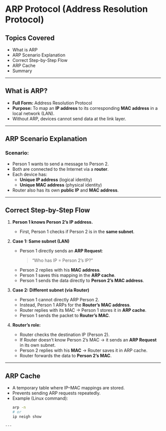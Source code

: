 #  ARP Protocol (Address Resolution Protocol)

##  Topics Covered
- What is ARP
- ARP Scenario Explanation
- Correct Step-by-Step Flow
- ARP Cache
- Summary

---

##  What is ARP?
- **Full Form:** Address Resolution Protocol  
- **Purpose:** To map an **IP address** to its corresponding **MAC address** in a local network (LAN).  
- Without ARP, devices cannot send data at the link layer.  

---

##  ARP Scenario Explanation

### Scenario:
- Person 1 wants to send a message to Person 2.  
- Both are connected to the Internet via a **router**.  
- Each device has:
  - **Unique IP address** (logical identity)
  - **Unique MAC address** (physical identity)  
- Router also has its own **public IP** and **MAC address**.

---

##  Correct Step-by-Step Flow

1. **Person 1 knows Person 2’s IP address.**  
   - First, Person 1 checks if Person 2 is in the **same subnet**.  

2. **Case 1: Same subnet (LAN)**
   - Person 1 directly sends an **ARP Request**:  
     > “Who has IP = Person 2’s IP?”  
   - Person 2 replies with his **MAC address**.  
   - Person 1 saves this mapping in the **ARP cache**.  
   - Person 1 sends the data directly to **Person 2’s MAC address**.

3. **Case 2: Different subnet (via Router)**  
   - Person 1 cannot directly ARP Person 2.  
   - Instead, Person 1 ARPs for the **Router’s MAC address**.  
   - Router replies with its MAC → Person 1 stores it in **ARP cache**.  
   - Person 1 sends the packet to **Router’s MAC**.  

4. **Router’s role:**  
   - Router checks the destination IP (Person 2).  
   - If Router doesn’t know Person 2’s MAC → it sends an **ARP Request** in its own subnet.  
   - Person 2 replies with his **MAC** → Router saves it in ARP cache.  
   - Router forwards the data to **Person 2’s MAC**.  

---

##  ARP Cache
- A temporary table where IP–MAC mappings are stored.  
- Prevents sending ARP requests repeatedly.  
- Example (Linux command):  
  ```bash
  arp -n
  # or
  ip neigh show
```
---
